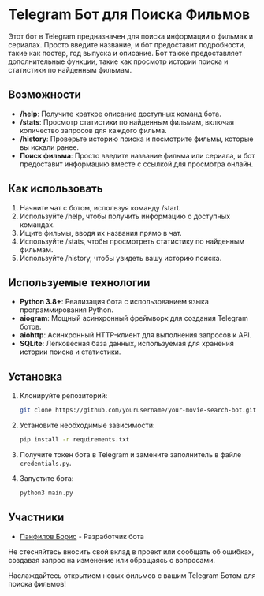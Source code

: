 # Telegram Бот для Поиска Фильмов

Этот бот в Telegram предназначен для поиска информации о фильмах и сериалах. Просто введите название, и бот предоставит подробности, такие как постер, год выпуска и описание. Бот также предоставляет дополнительные функции, такие как просмотр истории поиска и статистики по найденным фильмам.

## Возможности

- **/help**: Получите краткое описание доступных команд бота.
- **/stats**: Просмотр статистики по найденным фильмам, включая количество запросов для каждого фильма.
- **/history**: Проверьте историю поиска и посмотрите фильмы, которые вы искали ранее.
- **Поиск фильма**: Просто введите название фильма или сериала, и бот предоставит информацию вместе с ссылкой для просмотра онлайн.

## Как использовать

1. Начните чат с ботом, используя команду /start.
2. Используйте /help, чтобы получить информацию о доступных командах.
3. Ищите фильмы, вводя их названия прямо в чат.
4. Используйте /stats, чтобы просмотреть статистику по найденным фильмам.
5. Используйте /history, чтобы увидеть вашу историю поиска.

## Используемые технологии

- **Python 3.8+**: Реализация бота с использованием языка программирования Python.
- **aiogram**: Мощный асинхронный фреймворк для создания Telegram ботов.
- **aiohttp**: Асинхронный HTTP-клиент для выполнения запросов к API.
- **SQLite**: Легковесная база данных, используемая для хранения истории поиска и статистики.

## Установка

1. Клонируйте репозиторий:

   ```bash
   git clone https://github.com/yourusername/your-movie-search-bot.git
   ```

2. Установите необходимые зависимости:

   ```bash
   pip install -r requirements.txt
   ```

3. Получите токен бота в Telegram и замените заполнитель в файле `credentials.py`.

4. Запустите бота:

   ```bash
   python3 main.py
   ```

## Участники

- [Панфилов Борис](https://github.com/TmBoris) - Разработчик бота

Не стесняйтесь вносить свой вклад в проект или сообщать об ошибках, создавая запрос на изменение или обращаясь с вопросами.

Наслаждайтесь открытием новых фильмов с вашим Telegram Ботом для поиска фильмов!
